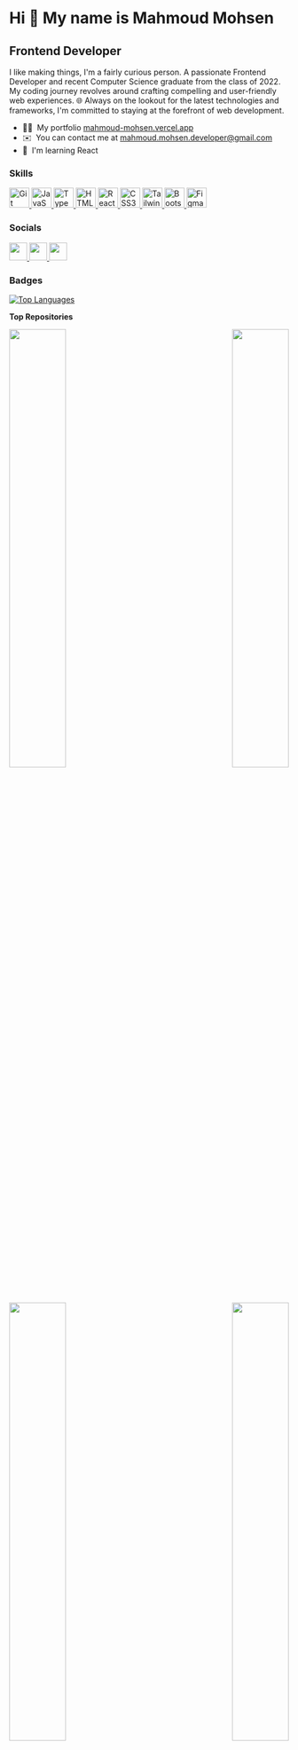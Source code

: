 Hi 👋 My name is Mahmoud Mohsen
===============================

Frontend Developer
------------------

I like making things, I'm a fairly curious person. A passionate Frontend Developer and recent Computer Science graduate from the class of 2022. My coding journey revolves around crafting compelling and user-friendly web experiences. 🌐 Always on the lookout for the latest technologies and frameworks, I'm committed to staying at the forefront of web development. 


* 🧑‍💻  My portfolio [mahmoud-mohsen.vercel.app](https://mahmoud-mohsen.vercel.app/)
* ✉️  You can contact me at [mahmoud.mohsen.developer@gmail.com](mailto:mahmoud.mohsen.developer@gmail.com)
* 🧠  I'm learning React

### Skills


<p align="left">
  <a href="https://git-scm.com/" target="_blank" rel="noreferrer">
    <img src="https://raw.githubusercontent.com/danielcranney/readme-generator/main/public/icons/skills/git-colored.svg" width="36" height="36" alt="Git" />
  </a>
  
  <a href="https://developer.mozilla.org/en-US/docs/Web/JavaScript" target="_blank" rel="noreferrer">
    <img src="https://raw.githubusercontent.com/danielcranney/readme-generator/main/public/icons/skills/javascript-colored.svg" width="36" height="36" alt="JavaScript" />
  </a>

  <a href="https://www.typescriptlang.org/" target="_blank" rel="noreferrer">
    <img src="https://raw.githubusercontent.com/danielcranney/readme-generator/main/public/icons/skills/typescript-colored.svg" width="36" height="36" alt="TypeScript" />
  </a>

  <a href="https://developer.mozilla.org/en-US/docs/Glossary/HTML5" target="_blank" rel="noreferrer">
    <img src="https://raw.githubusercontent.com/danielcranney/readme-generator/main/public/icons/skills/html5-colored.svg" width="36" height="36" alt="HTML5" />
  </a>

  <a href="https://reactjs.org/" target="_blank" rel="noreferrer">
    <img src="https://raw.githubusercontent.com/danielcranney/readme-generator/main/public/icons/skills/react-colored.svg" width="36" height="36" alt="React" />
  </a>

  <a href="https://www.w3.org/TR/CSS/#css" target="_blank" rel="noreferrer">
    <img src="https://raw.githubusercontent.com/danielcranney/readme-generator/main/public/icons/skills/css3-colored.svg" width="36" height="36" alt="CSS3" />
  </a>

  <a href="https://tailwindcss.com/" target="_blank" rel="noreferrer">
    <img src="https://raw.githubusercontent.com/danielcranney/readme-generator/main/public/icons/skills/tailwindcss-colored.svg" width="36" height="36" alt="TailwindCSS" />
  </a>

  <a href="https://getbootstrap.com/" target="_blank" rel="noreferrer">
    <img src="https://raw.githubusercontent.com/danielcranney/readme-generator/main/public/icons/skills/bootstrap-colored.svg" width="36" height="36" alt="Bootstrap" />
  </a>

  <a href="https://www.figma.com/" target="_blank" rel="noreferrer">
    <img src="https://raw.githubusercontent.com/danielcranney/readme-generator/main/public/icons/skills/figma-colored.svg" width="36" height="36" alt="Figma" />
  </a>
</p>


### Socials

<p align="left">  
  <a href="https://www.linkedin.com/in/mahmoud-mohsen-dev/" target="_blank" rel="noreferrer"> 
    <picture>
      <source media="(prefers-color-scheme: dark)" srcset="https://raw.githubusercontent.com/danielcranney/readme-generator/main/public/icons/socials/linkedin-dark.svg" /> 
      <source media="(prefers-color-scheme: light)" srcset="https://raw.githubusercontent.com/danielcranney/readme-generator/main/public/icons/socials/linkedin.svg" /> 
      <img src="https://raw.githubusercontent.com/danielcranney/readme-generator/main/public/icons/socials/linkedin.svg" width="32" height="32" /> 
    </picture>
  </a>
  
  <a href="https://twitter.com/mahmoud_codes" target="_blank" rel="noreferrer">
    <picture> 
      <source media="(prefers-color-scheme: dark)" srcset="https://raw.githubusercontent.com/danielcranney/readme-generator/main/public/icons/socials/twitter-dark.svg" />
      <source media="(prefers-color-scheme: light)" srcset="https://raw.githubusercontent.com/danielcranney/readme-generator/main/public/icons/socials/twitter.svg" />
      <img src="https://raw.githubusercontent.com/danielcranney/readme-generator/main/public/icons/socials/twitter.svg" width="32" height="32" /> 
    </picture> 
  </a>

  <a href="https://www.codepen.io/mody120" target="_blank" rel="noreferrer">
    <picture> 
      <source media="(prefers-color-scheme: dark)" srcset="https://raw.githubusercontent.com/danielcranney/readme-generator/main/public/icons/socials/codepen-dark.svg" />
      <source media="(prefers-color-scheme: light)" srcset="https://raw.githubusercontent.com/danielcranney/readme-generator/main/public/icons/socials/codepen.svg" />
      <img src="https://raw.githubusercontent.com/danielcranney/readme-generator/main/public/icons/socials/codepen.svg" width="32" height="32" /> 
    </picture> 
  </a> 
</p>

### Badges

<a href="https://github.com/mahmoud-mohsen-dev" align="left">
  <img src="https://github-readme-stats.vercel.app/api/top-langs/?username=mahmoud-mohsen-dev&langs_count=10&title_color=14b8a6&text_color=ffffff&icon_color=3382ed&bg_color=22272e&hide_border=true&locale=en&custom_title=Top%20%Languages" alt="Top Languages" />
</a>

<b>Top Repositories</b>

<div width="100%" align="center">
  <a href="https://github.com/mahmoud-mohsen-dev/who-will-win-the-million" align="left">
    <img align="left" width="45%" src="https://github-readme-stats.vercel.app/api/pin/?username=mahmoud-mohsen-dev&repo=who-will-win-the-million&title_color=14b8a6&text_color=ffffff&icon_color=3382ed&bg_color=22272e&hide_border=true&locale=en" />
  </a>
  
  <a href="https://github.com/mahmoud-mohsen-dev/social-media-app" align="right">
    <img align="right" width="45%" src="https://github-readme-stats.vercel.app/api/pin/?username=mahmoud-mohsen-dev&repo=social-media-app&title_color=14b8a6&text_color=ffffff&icon_color=3382ed&bg_color=22272e&hide_border=true&locale=en" />
  </a>
</div>

<br /><br /><br /><br /><br /><br /><br />

<div width="100%" align="center">
  <a href="https://github.com/mahmoud-mohsen-dev/simple-e-commerce-website" align="left">
    <img align="left" width="45%" src="https://github-readme-stats.vercel.app/api/pin/?username=mahmoud-mohsen-dev&repo=simple-e-commerce-website&title_color=14b8a6&text_color=ffffff&icon_color=3382ed&bg_color=22272e&hide_border=true&locale=en" />
  </a>
  <a href="https://github.com/mahmoud-mohsen-dev/Currency-Calculator" align="right"><img align="right" width="45%" src="https://github-readme-stats.vercel.app/api/pin/?username=mahmoud-mohsen-dev&repo=Currency-Calculator&title_color=14b8a6&text_color=ffffff&icon_color=3382ed&bg_color=22272e&hide_border=true&locale=en" />
  </a>
</div>
